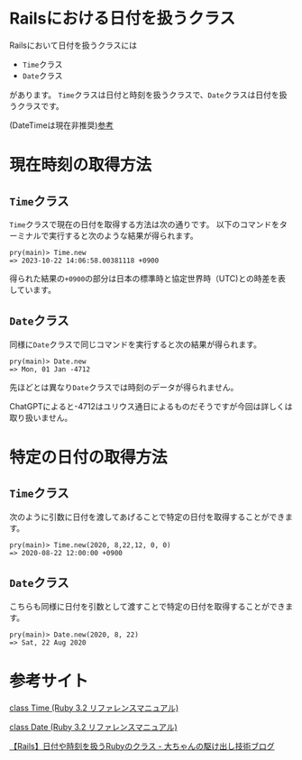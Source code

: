 # Railsにおける日付を扱うクラス

Railsにおいて日付を扱うクラスには

- `Time`クラス
- `Date`クラス

があります。
`Time`クラスは日付と時刻を扱うクラスで、`Date`クラスは日付を扱うクラスです。

(DateTimeは現在非推奨)[参考](https://docs.ruby-lang.org/ja/latest/class/DateTime.html)


# 現在時刻の取得方法

## `Time`クラス

`Time`クラスで現在の日付を取得する方法は次の通りです。
以下のコマンドをターミナルで実行すると次のような結果が得られます。

```
pry(main)> Time.new
=> 2023-10-22 14:06:58.00381118 +0900
```

得られた結果の`+0900`の部分は日本の標準時と協定世界時（UTC)との時差を表しています。


## `Date`クラス

同様に`Date`クラスで同じコマンドを実行すると次の結果が得られます。

```
pry(main)> Date.new
=> Mon, 01 Jan -4712
```

先ほどとは異なり`Date`クラスでは時刻のデータが得られません。

ChatGPTによると-4712はユリウス通日によるものだそうですが今回は詳しくは取り扱いません。


# 特定の日付の取得方法

## `Time`クラス

次のように引数に日付を渡してあげることで特定の日付を取得することができます。

```
pry(main)> Time.new(2020, 8,22,12, 0, 0)
=> 2020-08-22 12:00:00 +0900
```


## `Date`クラス

こちらも同様に日付を引数として渡すことで特定の日付を取得することができます。

```
pry(main)> Date.new(2020, 8, 22)
=> Sat, 22 Aug 2020
```


# 参考サイト

[class Time (Ruby 3.2 リファレンスマニュアル)](https://docs.ruby-lang.org/ja/latest/class/Time.html)

[class Date (Ruby 3.2 リファレンスマニュアル)](https://docs.ruby-lang.org/ja/latest/class/Date.html)

[【Rails】日付や時刻を扱うRubyのクラス - 大ちゃんの駆け出し技術ブログ](https://sakitadaiki.hatenablog.com/entry/2021/01/27/122258)
